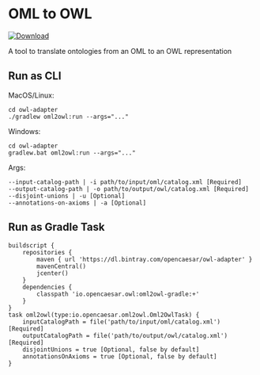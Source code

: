 # OML to OWL

[ ![Download](https://api.bintray.com/packages/opencaesar/owl-adapter/oml2owl/images/download.svg) ](https://bintray.com/opencaesar/owl-adapter/oml2owl/_latestVersion)

A tool to translate ontologies from an OML to an OWL representation

## Run as CLI

MacOS/Linux:
```
cd owl-adapter
./gradlew oml2owl:run --args="..."
```
Windows:
```
cd owl-adapter
gradlew.bat oml2owl:run --args="..."
```
Args:
```
--input-catalog-path | -i path/to/input/oml/catalog.xml [Required]
--output-catalog-path | -o path/to/output/owl/catalog.xml [Required]
--disjoint-unions | -u [Optional]
--annotations-on-axioms | -a [Optional]
```

## Run as Gradle Task
```
buildscript {
    repositories {
        maven { url 'https://dl.bintray.com/opencaesar/owl-adapter' }
        mavenCentral()
        jcenter()
    }
    dependencies {
        classpath 'io.opencaesar.owl:oml2owl-gradle:+'
    }
}
task oml2owl(type:io.opencaesar.oml2owl.Oml2OwlTask) {
    inputCatalogPath = file('path/to/input/oml/catalog.xml') [Required]
    outputCatalogPath = file('path/to/output/owl/catalog.xml') [Required]
    disjointUnions = true [Optional, false by default]
    annotationsOnAxioms = true [Optional, false by default]
}               
```
